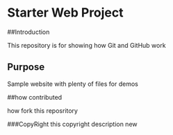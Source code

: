 # Starter Web Project

##Introduction

This repository is for showing how Git and GitHub work

## Purpose

Sample website with plenty of files for demos

##how contributed

how fork this reposritory

###CopyRight
this copyright description new